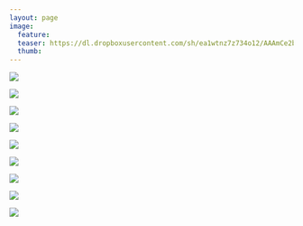 ```yaml
---
layout: page
image:
  feature:
  teaser: https://dl.dropboxusercontent.com/sh/ea1wtnz7z734o12/AAAmCe2bs0s30SBEvjmDpmcra/luontokuvat/syksy/DSC50788-245px.jpg
  thumb:
---
```


[![](https://dl.dropboxusercontent.com/sh/ea1wtnz7z734o12/AABiTCnyqlWZfeZqute7CNe7a/luontokuvat/syksy/DSC50784-800px.jpg)](https://dl.dropboxusercontent.com/sh/ea1wtnz7z734o12/AADCmKHWDH2il_Z_1Q2H_o-xa/luontokuvat/syksy/DSC50784.jpg)

[![](https://dl.dropboxusercontent.com/sh/ea1wtnz7z734o12/AACF6GlGZkQNeUujTeKqgyjTa/luontokuvat/syksy/DSC50788-800px.jpg)](https://dl.dropboxusercontent.com/sh/ea1wtnz7z734o12/AAA1F41Q3rY4QUa3Gon2LkGpa/luontokuvat/syksy/DSC50788.jpg)

[![](https://dl.dropboxusercontent.com/sh/ea1wtnz7z734o12/AABrw8dashlWXyEXYJr_Ks_Xa/luontokuvat/syksy/DSC51847-800px.jpg)](https://dl.dropboxusercontent.com/sh/ea1wtnz7z734o12/AACwYpxrZB54XqDmHwYdcR9da/luontokuvat/syksy/DSC51847.jpg)

[![](https://dl.dropboxusercontent.com/sh/ea1wtnz7z734o12/AACB4PY9HB0fqDMZsEg35Qdqa/luontokuvat/syksy/DSC51889-800px.jpg)](https://dl.dropboxusercontent.com/sh/ea1wtnz7z734o12/AABbdMD9dbCK6DxpjuZo89hda/luontokuvat/syksy/DSC51889.jpg)

[![](https://dl.dropboxusercontent.com/sh/ea1wtnz7z734o12/AAC-I_KOxAL0bqUbibZUlGuEa/luontokuvat/syksy/DSC51899-800px.jpg)](https://dl.dropboxusercontent.com/sh/ea1wtnz7z734o12/AACXOUUDKnrIenSW-W7jJ8JZa/luontokuvat/syksy/DSC51899.jpg)

[![](https://dl.dropboxusercontent.com/sh/ea1wtnz7z734o12/AABtThjiOUSN5mQXvPtr9_dga/luontokuvat/syksy/DSC51940-800px.jpg)](https://dl.dropboxusercontent.com/sh/ea1wtnz7z734o12/AADORvhJo76F39Tdzv2mXklda/luontokuvat/syksy/DSC51940.jpg)

[![](https://dl.dropboxusercontent.com/sh/ea1wtnz7z734o12/AAB1ncdWKjm-QVMGhCy3zmW5a/luontokuvat/syksy/DSC51862-800px.jpg)](https://dl.dropboxusercontent.com/sh/ea1wtnz7z734o12/AABv3MGh1SzZN0r6C5QX2pkLa/luontokuvat/syksy/DSC51862.jpg)

[![](https://dl.dropboxusercontent.com/sh/ea1wtnz7z734o12/AADPDMAYkhgayg_I452jS_KAa/luontokuvat/syksy/DSC52003-800px.jpg)](https://dl.dropboxusercontent.com/sh/ea1wtnz7z734o12/AADtImdSx4NwrxmsV48q_KAYa/luontokuvat/syksy/DSC52003.jpg)

[![](https://dl.dropboxusercontent.com/sh/ea1wtnz7z734o12/AACna42eusKOdlXeELh_dTBca/luontokuvat/syksy/DSC51994-800px.jpg)](https://dl.dropboxusercontent.com/sh/ea1wtnz7z734o12/AABpR7RyLmncrEPicpUDwgAma/luontokuvat/syksy/DSC51994.jpg)
